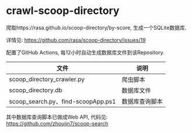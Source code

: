 # crawl-scoop-directory
爬取https://rasa.github.io/scoop-directory/by-score, 生成一个SQLite数据库.

详情见: https://github.com/rasa/scoop-directory/issues/19

配置了GitHub Actions, 每12小时自动生成数据库文件到该Repository.

|                文件                |     说明      |
| ---------------------------------- | ------------- |
| scoop_directory_crawler.py         | 爬虫脚本      |
| scoop_directory.db                 | 数据库文件     |
| scoop_search.py、find-scoopApp.ps1 | 数据库查询脚本 |

其中数据库查询脚本已做成Web API, 代码见: https://github.com/zhoujin7/scoop-search
